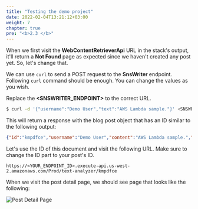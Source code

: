 ```yaml
---
title: "Testing the demo project"
date: 2022-02-04T13:21:12+03:00
weight: 7
chapter: true
pre: "<b>2.3 </b>"
---
```


When we first visit the **WebContentRetrieverApi** URL in the stack's output, it'll return a **Not Found** page as expected since we haven't created any post yet. So, let's change that.

We can use `curl` to send a POST request to the **SnsWriter** endpoint. Following `curl` command should be enough. You can change the values as you wish.

Replace the **\<SNSWRITER_ENDPOINT\>** to the correct URL.

```bash
$ curl -d '{"username":"Demo User","text":"AWS Lambda sample."}' <SNSWRITER_ENDPOINT>

```

This will return a response with the blog post object that has an ID similar to the following output:

```json
{"id":"kmpdfce","username":"Demo User","content":"AWS Lambda sample.","textLength":18,"mostUsedWord":["AWS","Lambda","sample"],"leastUsedWord":["AWS","Lambda","sample"],"bannedWord":[],"maxLengthWord":["Lambda","sample"],"minLengthWord":["AWS"]}

```

Let's use the ID of this document and visit the following URL. Make sure to change the ID part to your post's ID.

```text
https://<YOUR_ENDPOINT_ID>.execute-api.us-west-2.amazonaws.com/Prod/text-analyzer/kmpdfce

```

When we visit the post detail page, we should see page that looks like the following:

![Post Detail Page](/images/_testing/post-detail.png)
